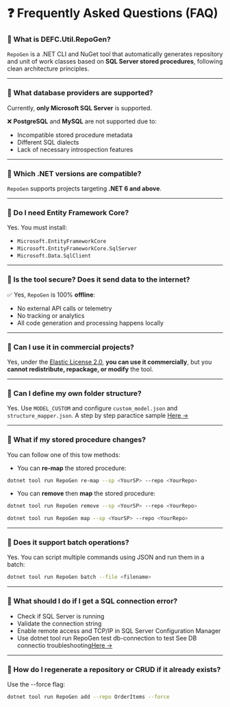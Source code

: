 
# ❓ Frequently Asked Questions (FAQ)

### 🔹 What is DEFC.Util.RepoGen?
`RepoGen` is a .NET CLI and NuGet tool that automatically generates repository and unit of work classes based on **SQL Server stored procedures**, following clean architecture principles.

---

### 🔹 What database providers are supported?
Currently, **only Microsoft SQL Server** is supported.

❌ **PostgreSQL** and **MySQL** are not supported due to:
- Incompatible stored procedure metadata
- Different SQL dialects
- Lack of necessary introspection features

---

### 🔹 Which .NET versions are compatible?
`RepoGen` supports projects targeting **.NET 6 and above**.

---

### 🔹 Do I need Entity Framework Core?
Yes. You must install:
- `Microsoft.EntityFrameworkCore`
- `Microsoft.EntityFrameworkCore.SqlServer`
- `Microsoft.Data.SqlClient`

---

### 🔹 Is the tool secure? Does it send data to the internet?
✅ Yes, `RepoGen` is 100% **offline**:
- No external API calls or telemetry
- No tracking or analytics
- All code generation and processing happens locally

---

### 🔹 Can I use it in commercial projects?
Yes, under the [Elastic License 2.0](https://www.elastic.co/licensing/elastic-license), **you can use it commercially**, but you **cannot redistribute, repackage, or modify** the tool.

---

### 🔹 Can I define my own folder structure?
Yes. Use `MODEL_CUSTOM` and configure `custom_model.json` and `structure_mapper.json`.
A step by step paractice sample [Here →](https://github.com/AminaElsheikh/DEFC.Util.RepoGen-SampleStore/blob/main/Custom-Model-README.md)

---

### 🔹 What if my stored procedure changes?
You can follow one of this tow methods:
- You can **re-map** the stored procedure:
```bash
dotnet tool run RepoGen re-map --sp <YourSP> --repo <YourRepo>
```
- You can **remove** then **map** the stored procedure:

```bash
dotnet tool run RepoGen remove --sp <YourSP> --repo <YourRepo>
```

```bash
dotnet tool run RepoGen map --sp <YourSP> --repo <YourRepo>
```

---

### 🔹 Does it support batch operations?
Yes. You can script multiple commands using JSON and run them in a batch:
```bash
dotnet tool run RepoGen batch --file <filename>
```
---

### 🔹 What should I do if I get a SQL connection error?
- Check if SQL Server is running
- Validate the connection string
- Enable remote access and TCP/IP in SQL Server Configuration Manager
- Use dotnet tool run RepoGen test db-connection to test
See DB connectio troubleshooting[Here →](https://github.com/AminaElsheikh/DEFC.Util.RepoGen/blob/main/README.md#-troubleshooting--error-handling)
---

### 🔹 How do I regenerate a repository or CRUD if it already exists?
Use the --force flag:
```bash
dotnet tool run RepoGen add --repo OrderItems --force
```


